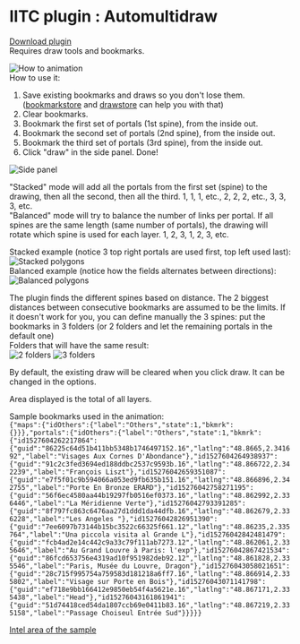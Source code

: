 # IITC plugin : Automultidraw
[Download plugin](https://cdn.rawgit.com/Jormund/automultidraw/master/automultidraw.user.js)  
Requires draw tools and bookmarks.

![How to animation](https://cdn.rawgit.com/Jormund/automultidraw/master/img/stacked.gif)  
How to use it:
1) Save existing bookmarks and draws so you don't lose them. ([bookmarkstore](https://cdn.rawgit.com/Jormund/bookmarkstore/master/bookmarkstore.user.js) and [drawstore](https://github.com/Hurqalia/drawstore/raw/master/drawstore.user.js) can help you with that)
2) Clear bookmarks.
3) Bookmark the first set of portals (1st spine), from the inside out.
4) Bookmark the second set of portals (2nd spine), from the inside out.
5) Bookmark the third set of portals (3rd spine), from the inside out.
6) Click "draw" in the side panel. Done!

![Side panel](https://cdn.rawgit.com/Jormund/automultidraw/master/img/toolbox.png)

"Stacked" mode will add all the portals from the first set (spine) to the drawing, then all the second, then all the third.  1, 1, 1, etc., 2, 2, 2, etc., 3, 3, 3, etc.  
"Balanced" mode will try to balance the number of links per portal. If all spines are the same length (same number of portals), the drawing will rotate which spine is used for each layer.  1, 2, 3, 1, 2, 3, etc.  

Stacked example (notice 3 top right portals are used first, top left used last):  
![Stacked polygons](https://cdn.rawgit.com/Jormund/automultidraw/master/img/stacked-polygons.png)  
Balanced example (notice how the fields alternates between directions):  
![Balanced polygons](https://cdn.rawgit.com/Jormund/automultidraw/master/img/balanced-polygons.png)

The plugin finds the different spines based on distance. The 2 biggest distances between consecutive bookmarks are assumed to be the limits. If it doesn't work for you, you can define manually the 3 spines: put the bookmarks in 3 folders (or 2 folders and let the remaining portals in the default one)  
Folders that will have the same result:  
![2 folders](https://cdn.rawgit.com/Jormund/automultidraw/master/img/2folders.png) ![3 folders](https://cdn.rawgit.com/Jormund/automultidraw/master/img/3folders.png)

By default, the existing draw will be cleared when you click draw. It can be changed in the options.

Area displayed is the total of all layers.

Sample bookmarks used in the animation:  
`{"maps":{"idOthers":{"label":"Others","state":1,"bkmrk":{}}},"portals":{"idOthers":{"label":"Others","state":1,"bkmrk":{"id1527604262217864":{"guid":"86225c64d51b411bb5348b1746497152.16","latlng":"48.8665,2.341692","label":"Visages Aux Cornes D'Abondance"},"id1527604264938937":{"guid":"91c2c3fed3694ed188ddbc2537c9593b.16","latlng":"48.866722,2.342239","label":"François Liszt"},"id15276042659351087":{"guid":"e7f5f01c9b594066a053ed9fb635b151.16","latlng":"48.866896,2.342755","label":"Porte En Bronze ERARD"},"id15276042758271195":{"guid":"56f6ec4580aa44b19297fb0516ef0373.16","latlng":"48.862992,2.336446","label":"La Méridienne Verte"},"id15276042793391285":{"guid":"8f797fc863c6476aa27d1ddd1da44dfb.16","latlng":"48.862679,2.336228","label":"Les Angeles "},"id15276042826951390":{"guid":"7ee6097b73144b15bc3522c66325f661.12","latlng":"48.86235,2.335764","label":"Una piccola visita al Grande L"},"id15276042842481479":{"guid":"fcb4ad2e14c442c9a33c79f111ab7273.12","latlng":"48.862061,2.335646","label":"Au Grand Louvre à Paris: l'exp"},"id15276042867421534":{"guid":"86fcd653756e4319ad10f951982deb92.12","latlng":"48.861828,2.335546","label":"Paris, Musée du Louvre, Dragon"},"id15276043058021651":{"guid":"28c715f995754a759583d181218a6ff7.16","latlng":"48.866914,2.335802","label":"Visage sur Porte en Bois"},"id15276043071141798":{"guid":"ef718e9bb166412e9850eb54f4a5621e.16","latlng":"48.867171,2.335438","label":"Head"},"id15276043161861941":{"guid":"51d74418ced54da1807ccb69e0411b83.16","latlng":"48.867219,2.335158","label":"Passage Choiseul Entrée Sud"}}}}}`

[Intel area of the sample](https://www.ingress.com/intel?ll=48.864655,2.341826&z=17)
